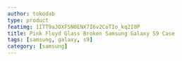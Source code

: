 ```yaml
---
author: tokodab
type: product
featimg: 1ITT9aJOXFSN0ENX7I6v2CoTIo_kq2I0P
title: Pink Floyd Glass Broken Samsung Galaxy S9 Case
tags: [samsung, galaxy, s9]
category: [samsung]
---
```

